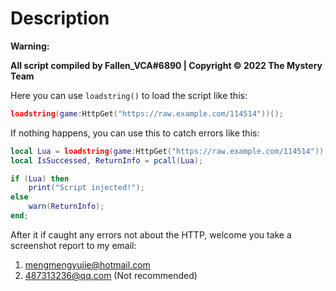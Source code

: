 # Description
**Warning:**

**All script compiled by Fallen_VCA#6890 | Copyright © 2022 The Mystery Team**

Here you can use `loadstring()` to load the script like this:
```lua
loadstring(game:HttpGet("https://raw.example.com/114514"))();
```
If nothing happens, you can use this to catch errors like this:
```lua
local Lua = loadstring(game:HttpGet("https://raw.example.com/114514"));
local IsSuccessed, ReturnInfo = pcall(Lua);

if (Lua) then
    print("Script injected!");
else
    warn(ReturnInfo);
end;
```
After it if caught any errors not about the HTTP, welcome you take a screenshot report to my email:
1. mengmengyujie@hotmail.com
2. 487313236@qq.com (Not recommended)

